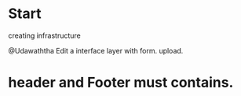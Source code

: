 # Start
creating infrastructure

@Udawaththa 
Edit a interface layer with form.
upload.
# header and Footer must contains.


